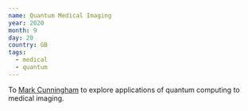 ```yaml
---
name: Quantum Medical Imaging 
year: 2020
month: 9
day: 20
country: GB
tags:
  - medical
  - quantum
---
```

To [Mark Cunningham](https://markcunningham.tech/) to explore applications of quantum computing to medical imaging.
